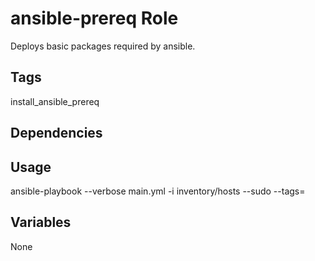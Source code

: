 # ansible-prereq Role

Deploys basic packages required by ansible.

## Tags

install_ansible_prereq

## Dependencies

## Usage

ansible-playbook --verbose main.yml -i inventory/hosts --sudo --tags=

## Variables

None
